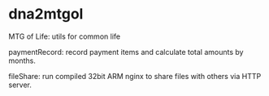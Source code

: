 # dna2mtgol
MTG of Life: utils for common life

paymentRecord:
record payment items and calculate total amounts by months.

fileShare:
run compiled 32bit ARM nginx to share files with others via HTTP server.
